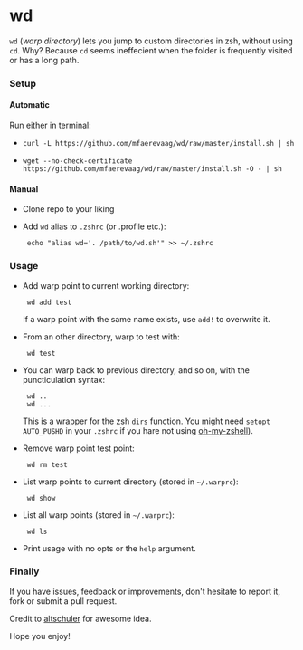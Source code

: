wd
==

`wd` (*warp directory*) lets you jump to custom directories in zsh, without using `cd`. Why? Because `cd` seems ineffecient when the folder is frequently visited or has a long path.


### Setup

#### Automatic

Run either in terminal:

 * `curl -L https://github.com/mfaerevaag/wd/raw/master/install.sh | sh`

 * `wget --no-check-certificate https://github.com/mfaerevaag/wd/raw/master/install.sh -O - | sh`

#### Manual

 * Clone repo to your liking

 * Add `wd` alias to `.zshrc` (or .profile etc.):

        echo "alias wd='. /path/to/wd.sh'" >> ~/.zshrc


### Usage

 * Add warp point to current working directory:

        wd add test

    If a warp point with the same name exists, use `add!` to overwrite it.

 * From an other directory, warp to test with:

        wd test

 * You can warp back to previous directory, and so on, with the puncticulation syntax:

        wd ..
        wd ...

    This is a wrapper for the zsh `dirs` function.
    You might need `setopt AUTO_PUSHD` in your `.zshrc` if you hare not using [oh-my-zshell](https://github.com/robbyrussell/oh-my-zsh)).

 * Remove warp point test point:

        wd rm test

 * List warp points to current directory (stored in `~/.warprc`):

        wd show

 * List all warp points (stored in `~/.warprc`):

        wd ls

 * Print usage with no opts or the `help` argument.


### Finally

If you have issues, feedback or improvements, don't hesitate to report it, fork or submit a pull request.

Credit to [altschuler](https://github.com/altschuler) for awesome idea.

Hope you enjoy!
